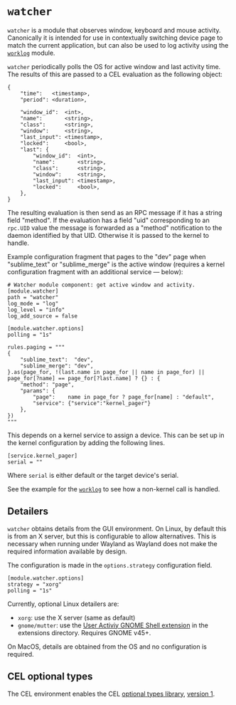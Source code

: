 # `watcher`

`watcher` is a module that observes window, keyboard and mouse activity. Canonically it is intended for use in contextually switching device page to match the current application, but can also be used to log activity using the [`worklog`](../worklog) module.

`watcher` periodically polls the OS for active window and last activity time. The results of this are passed to a CEL evaluation as the following object:
```
{
	"time":   <timestamp>,
	"period": <duration>,

	"window_id":  <int>,
	"name":       <string>,
	"class":      <string>,
	"window":     <string>,
	"last_input": <timestamp>,
	"locked":     <bool>,
	"last": {
		"window_id":  <int>,
		"name":       <string>,
		"class":      <string>,
		"window":     <string>,
		"last_input": <timestamp>,
		"locked":     <bool>,
	},
}
```
The resulting evaluation is then send as an RPC message if it has a string field "method". If the evaluation has a field "uid" corresponding to an `rpc.UID` value the message is forwarded as a "method" notification to the daemon identified by that UID. Otherwise it is passed to the kernel to handle.

Example configuration fragment that pages to the "dev" page when "sublime_text" or "sublime_merge" is the active window (requires a kernel configuration fragment with an additional service — below):
```
# Watcher module component: get active window and activity.
[module.watcher]
path = "watcher"
log_mode = "log"
log_level = "info"
log_add_source = false

[module.watcher.options]
polling = "1s"

rules.paging = """
{
	"sublime_text":  "dev",
	"sublime_merge": "dev",
}.as(page_for, !(last.name in page_for || name in page_for) || page_for[?name] == page_for[?last.name] ? {} : {
	"method": "page",
	"params": {
		"page":    name in page_for ? page_for[name] : "default",
		"service": {"service":"kernel_pager"}
	},
})
"""
```

This depends on a kernel service to assign a device. This can be set up in the kernel configuration by adding the following lines.
```
[service.kernel_pager]
serial = ""
```
Where `serial` is either default or the target device's serial.

See the example for the [`worklog`](../worklog) to see how a non-kernel call is handled.

## Detailers

`watcher` obtains details from the GUI environment. On Linux, by default this is from an X server, but this is configurable to allow alternatives. This is necessary when running under Wayland as Wayland does not make the required information available by design.

The configuration is made in the `options.strategy` configuration field.
```
[module.watcher.options]
strategy = "xorg"
polling = "1s"
```

Currently, optional Linux detailers are:
- `xorg`: use the X server (same as default)
- `gnome/mutter`: use the [User Activiy GNOME Shell extension](./extensions/user-activity@kortschak.io) in the extensions directory. Requires GNOME v45+.

On MacOS, details are obtained from the OS and no configuration is required.

## CEL optional types

The CEL environment enables the CEL [optional types library](https://pkg.go.dev/github.com/google/cel-go/cel#OptionalTypes), [version 1](https://pkg.go.dev/github.com/google/cel-go/cel#OptionalTypesVersion).
